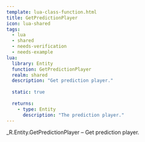 ```yaml
---
template: lua-class-function.html
title: GetPredictionPlayer
icon: lua-shared
tags:
  - lua
  - shared
  - needs-verification
  - needs-example
lua:
  library: Entity
  function: GetPredictionPlayer
  realm: shared
  description: "Get prediction player."
  
  static: true
  
  returns:
    - type: Entity
      description: "The prediction player."
---
```


<div class="lua__search__keywords">
_R.Entity.GetPredictionPlayer &#x2013; Get prediction player.
</div>
